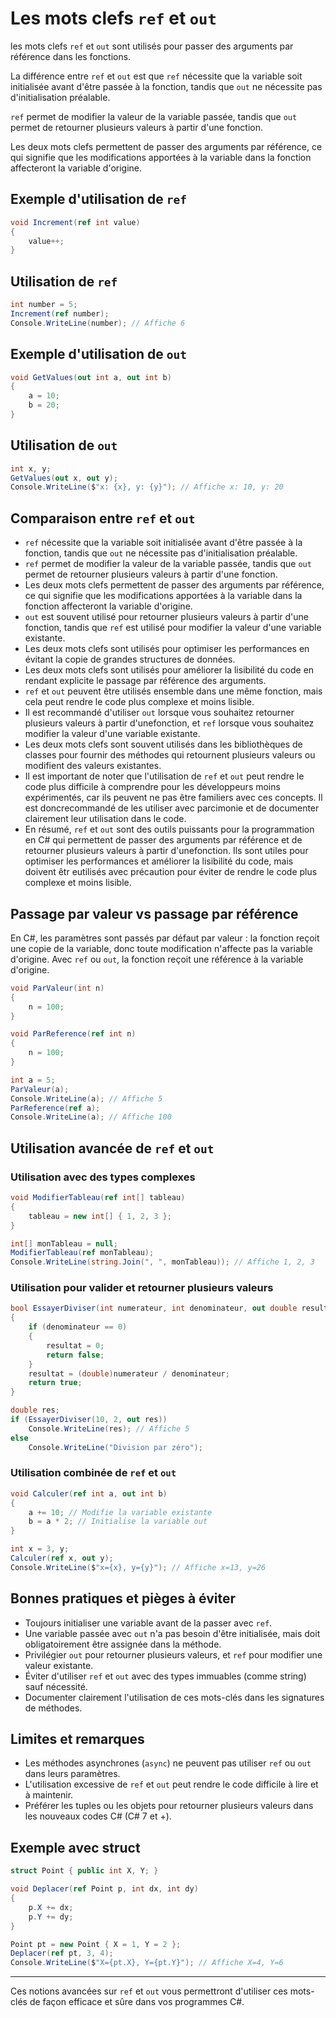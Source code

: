 # Les mots clefs `ref` et `out`

les mots clefs `ref` et `out` sont utilisés pour passer des arguments par référence dans les fonctions.

La différence entre `ref` et `out` est que `ref` nécessite que la variable soit initialisée avant d'être passée à la fonction, tandis que `out` ne nécessite pas d'initialisation préalable.

`ref` permet de modifier la valeur de la variable passée, tandis que `out` permet de retourner plusieurs valeurs à partir d'une fonction.

Les deux mots clefs permettent de passer des arguments par référence, ce qui signifie que les modifications apportées à la variable dans la fonction affecteront la variable d'origine.

## Exemple d'utilisation de `ref`

```csharp
void Increment(ref int value)
{
    value++;
}
```

## Utilisation de `ref`

```csharp
int number = 5;
Increment(ref number);
Console.WriteLine(number); // Affiche 6
```

## Exemple d'utilisation de `out`

```csharp
void GetValues(out int a, out int b)
{
    a = 10;
    b = 20;
}
```

## Utilisation de `out`

```csharp
int x, y;
GetValues(out x, out y);
Console.WriteLine($"x: {x}, y: {y}"); // Affiche x: 10, y: 20
```

## Comparaison entre `ref` et `out`

- `ref` nécessite que la variable soit initialisée avant d'être passée à la fonction, tandis que `out` ne nécessite pas d'initialisation préalable.
- `ref` permet de modifier la valeur de la variable passée, tandis que `out` permet de retourner plusieurs valeurs à partir d'une fonction.
- Les deux mots clefs permettent de passer des arguments par référence, ce qui signifie que les modifications apportées à la variable dans la fonction affecteront la variable d'origine.
- `out` est souvent utilisé pour retourner plusieurs valeurs à partir d'une fonction, tandis que `ref` est utilisé pour modifier la valeur d'une variable existante.
- Les deux mots clefs sont utilisés pour optimiser les performances en évitant la copie de grandes structures de données.
- Les deux mots clefs sont utilisés pour améliorer la lisibilité du code en rendant explicite le passage par référence des arguments.
- `ref` et `out` peuvent être utilisés ensemble dans une même fonction, mais cela peut rendre le code plus complexe et moins lisible.
- Il est recommandé d'utiliser `out` lorsque vous souhaitez retourner plusieurs valeurs à partir d'unefonction, et `ref` lorsque vous souhaitez modifier la valeur d'une variable existante.
- Les deux mots clefs sont souvent utilisés dans les bibliothèques de classes pour fournir des méthodes qui retournent plusieurs valeurs ou modifient des valeurs existantes.
- Il est important de noter que l'utilisation de `ref` et `out` peut rendre le code plus difficile à comprendre pour les développeurs moins expérimentés, car ils peuvent ne pas être familiers avec ces concepts. Il est doncrecommandé de les utiliser avec parcimonie et de documenter clairement leur utilisation dans le code.
- En résumé, `ref` et `out` sont des outils puissants pour la programmation en C# qui permettent de passer des arguments par référence et de retourner plusieurs valeurs à partir d'unefonction. Ils sont utiles pour optimiser les performances et améliorer la lisibilité du code, mais doivent êtr eutilisés avec précaution pour éviter de rendre le code plus complexe et moins lisible.

## Passage par valeur vs passage par référence

En C#, les paramètres sont passés par défaut par valeur : la fonction reçoit une copie de la variable, donc toute modification n'affecte pas la variable d'origine. Avec `ref` ou `out`, la fonction reçoit une référence à la variable d'origine.

```csharp
void ParValeur(int n)
{
    n = 100;
}

void ParReference(ref int n)
{
    n = 100;
}

int a = 5;
ParValeur(a);
Console.WriteLine(a); // Affiche 5
ParReference(ref a);
Console.WriteLine(a); // Affiche 100
```

## Utilisation avancée de `ref` et `out`

### Utilisation avec des types complexes

```csharp
void ModifierTableau(ref int[] tableau)
{
    tableau = new int[] { 1, 2, 3 };
}

int[] monTableau = null;
ModifierTableau(ref monTableau);
Console.WriteLine(string.Join(", ", monTableau)); // Affiche 1, 2, 3
```

### Utilisation pour valider et retourner plusieurs valeurs

```csharp
bool EssayerDiviser(int numerateur, int denominateur, out double resultat)
{
    if (denominateur == 0)
    {
        resultat = 0;
        return false;
    }
    resultat = (double)numerateur / denominateur;
    return true;
}

double res;
if (EssayerDiviser(10, 2, out res))
    Console.WriteLine(res); // Affiche 5
else
    Console.WriteLine("Division par zéro");
```

### Utilisation combinée de `ref` et `out`

```csharp
void Calculer(ref int a, out int b)
{
    a += 10; // Modifie la variable existante
    b = a * 2; // Initialise la variable out
}

int x = 3, y;
Calculer(ref x, out y);
Console.WriteLine($"x={x}, y={y}"); // Affiche x=13, y=26
```

## Bonnes pratiques et pièges à éviter

- Toujours initialiser une variable avant de la passer avec `ref`.
- Une variable passée avec `out` n'a pas besoin d'être initialisée, mais doit obligatoirement être assignée dans la méthode.
- Privilégier `out` pour retourner plusieurs valeurs, et `ref` pour modifier une valeur existante.
- Éviter d'utiliser `ref` et `out` avec des types immuables (comme string) sauf nécessité.
- Documenter clairement l'utilisation de ces mots-clés dans les signatures de méthodes.

## Limites et remarques

- Les méthodes asynchrones (`async`) ne peuvent pas utiliser `ref` ou `out` dans leurs paramètres.
- L'utilisation excessive de `ref` et `out` peut rendre le code difficile à lire et à maintenir.
- Préférer les tuples ou les objets pour retourner plusieurs valeurs dans les nouveaux codes C# (C# 7 et +).

## Exemple avec struct

```csharp
struct Point { public int X, Y; }

void Deplacer(ref Point p, int dx, int dy)
{
    p.X += dx;
    p.Y += dy;
}

Point pt = new Point { X = 1, Y = 2 };
Deplacer(ref pt, 3, 4);
Console.WriteLine($"X={pt.X}, Y={pt.Y}"); // Affiche X=4, Y=6
```

---

Ces notions avancées sur `ref` et `out` vous permettront d'utiliser ces mots-clés de façon efficace et sûre dans vos programmes C#.
